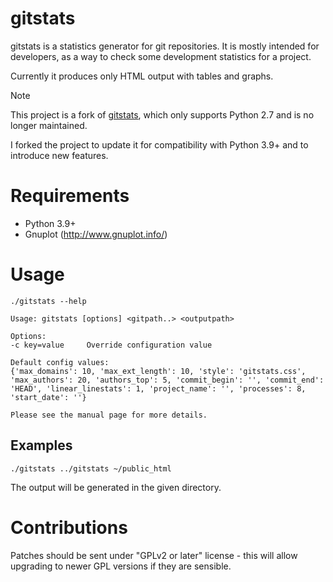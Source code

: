 # gitstats

gitstats is a statistics generator for git repositories. It is mostly intended
for developers, as a way to check some development statistics for a project.

Currently it produces only HTML output with tables and graphs.

> [!NOTE]
> This project is a fork of [gitstats](https://github.com/hoxu/gitstats), which only supports Python 2.7 and is no longer maintained.
>
> I forked the project to update it for compatibility with Python 3.9+ and to introduce new features.

Requirements
============
- Python 3.9+
- Gnuplot (http://www.gnuplot.info/)

Usage
=====

    ./gitstats --help

    Usage: gitstats [options] <gitpath..> <outputpath>

    Options:
    -c key=value     Override configuration value

    Default config values:
    {'max_domains': 10, 'max_ext_length': 10, 'style': 'gitstats.css', 'max_authors': 20, 'authors_top': 5, 'commit_begin': '', 'commit_end': 'HEAD', 'linear_linestats': 1, 'project_name': '', 'processes': 8, 'start_date': ''}

    Please see the manual page for more details.

Examples
--------

    ./gitstats ../gitstats ~/public_html

The output will be generated in the given directory.

Contributions
=============
Patches should be sent under "GPLv2 or later" license - this will allow
upgrading to newer GPL versions if they are sensible.
